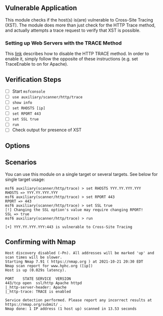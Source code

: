 ## Vulnerable Application

This module checks if the host(s) is(are) vulnerable to Cross-Site Tracing (XST).
The module does more than just check for the HTTP Trace method, and actually
attempts a trace request to verify that XST is possible.

### Setting up Web Servers with the TRACE Method
This [link](https://www.virtuesecurity.com/kb/web-server-trace-enabled/) describes how
to disable the HTTP TRACE method. In order to enable it, simply follow the opposite of
these instructions (e.g. set TraceEnable to on for Apache).

## Verification Steps

- [ ] Start `msfconsole`
- [ ] `use auxiliary/scanner/http/trace`
- [ ] `show info`
- [ ] `set RHOSTS [ip]`
- [ ] `set RPORT 443`
- [ ] `set SSL true`
- [ ] `run`
- [ ] Check output for presence of XST

## Options

## Scenarios
You can use this module on a single target or several targets. See below for single target usage:

```msf6 > use auxiliary/scanner/http/trace
msf6 auxiliary(scanner/http/trace) > set RHOSTS YYY.YY.YYY.YYY
RHOSTS => YYY.YY.YYY.YYY
msf6 auxiliary(scanner/http/trace) > set RPORT 443
RPORT => 443
msf6 auxiliary(scanner/http/trace) > set SSL true
[!] Changing the SSL option's value may require changing RPORT!
SSL => true
msf6 auxiliary(scanner/http/trace) > run

[+] YYY.YY.YYY.YYY:443 is vulnerable to Cross-Site Tracing
```

## Confirming with Nmap

```nmap -sV -Pn [ip] --script=http-trace -p 443    
Host discovery disabled (-Pn). All addresses will be marked 'up' and scan times will be slower.
Starting Nmap 7.91 ( https://nmap.org ) at 2021-10-21 20:30 EDT
Nmap scan report for www.hphc.org ([ip])
Host is up (0.029s latency).

PORT    STATE SERVICE  VERSION
443/tcp open  ssl/http Apache httpd
|_http-server-header: Apache
|_http-trace: TRACE is enabled

Service detection performed. Please report any incorrect results at https://nmap.org/submit/ .
Nmap done: 1 IP address (1 host up) scanned in 13.53 seconds
```
